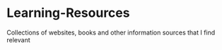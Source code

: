# Learning-Resources
Collections of websites, books and other information sources that I find relevant 
